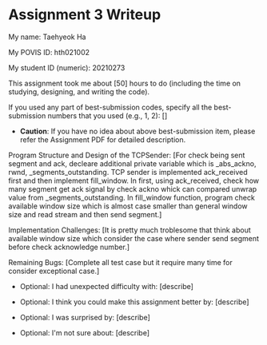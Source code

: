 Assignment 3 Writeup
=============

My name: Taehyeok Ha

My POVIS ID: hth021002

My student ID (numeric): 20210273

This assignment took me about [50] hours to do (including the time on studying, designing, and writing the code).

If you used any part of best-submission codes, specify all the best-submission numbers that you used (e.g., 1, 2): []

- **Caution**: If you have no idea about above best-submission item, please refer the Assignment PDF for detailed description.

Program Structure and Design of the TCPSender:
[For check being sent segment and ack, decleare additional private variable which is _abs_ackno, rwnd, _segments_outstanding. TCP sender is implemented ack_received first and then implement fill_window. In first, using ack_received, check how many segment get ack signal by check ackno whick can compared unwrap value from _segments_outstanding. In fill_window function, program check available window size which is almost case smaller than general window size and read stream and then send segment.]

Implementation Challenges:
[It is pretty much troblesome that think about available window size which consider the case where sender send segment before check acknowledge number.]

Remaining Bugs:
[Complete all test case but it require many time for consider exceptional case.]

- Optional: I had unexpected difficulty with: [describe]

- Optional: I think you could make this assignment better by: [describe]

- Optional: I was surprised by: [describe]

- Optional: I'm not sure about: [describe]
